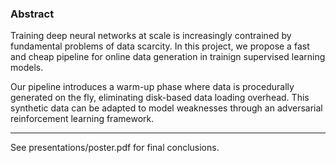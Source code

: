 ### Abstract 

Training deep neural networks at scale is increasingly contrained by fundamental problems of data scarcity. In this project, we propose a fast and cheap pipeline for online data generation in trainign supervised learning models. 

Our pipeline introduces a warm-up phase where data is procedurally generated on the fly, eliminating disk-based data loading overhead. This synthetic data can be adapted to model weaknesses through an adversarial reinforcement learning framework.

---

See presentations/poster.pdf for final conclusions.
